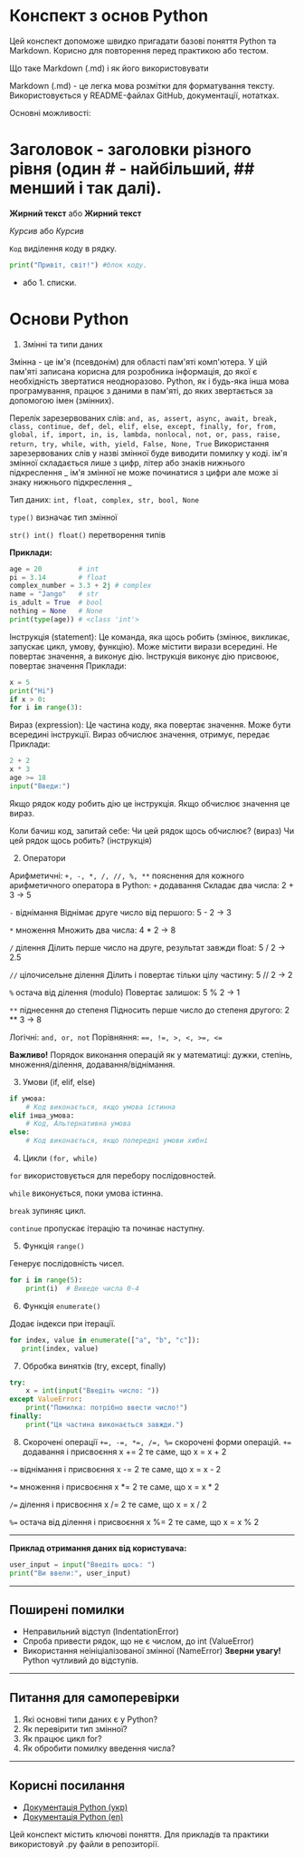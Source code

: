 
# Конспект з основ Python

Цей конспект допоможе швидко пригадати базові поняття Python та Markdown. Корисно для повторення перед практикою або тестом.

Що таке Markdown (.md) і як його використовувати

Markdown (.md) - це легка мова розмітки для форматування тексту. Використовується у README-файлах GitHub, документації, нотатках.

Основні можливості:

# Заголовок - заголовки різного рівня (один # - найбільший, ## менший і так далі).

**Жирний текст** або __Жирний текст__

*Курсив* або _Курсив_

`Код` виділення коду в рядку.
```python
print("Привіт, світ!") #блок коду.
```
- або 1. списки.

# Основи Python

1. Змінні та типи даних

Змінна - це ім'я (псевдонім) для області пам'яті комп'ютера. У цій пам'яті записана корисна для розробника інформація, до якої є необхідність звертатися неодноразово. Python, як і будь-яка інша мова програмування, працює з даними в пам'яті, до яких звертається за допомогою імен (змінних).

Перелік зарезервованих слів: `and, as, assert, async, await, break, class, continue, def, del, elif, else, except, finally, for, from, global, if, import, in, is, lambda, nonlocal, not, or, pass, raise, return, try, while, with, yield, False, None, True`
Використання зарезервованих слів у назві змінної буде виводити помилку у коді.
ім'я змінної складається лише з цифр, літер або знаків нижнього підкреслення _
ім'я змінної не може починатися з цифри але може зі знаку нижнього підкреслення _

Тип даних:
`int, float, complex, str, bool, None`

`type()` визначає тип змінної

`str() int() float()` перетворення типів

**Приклади:**
```python
age = 20         # int
pi = 3.14        # float
complex_number = 3.3 + 2j # complex
name = "Jango"   # str
is_adult = True  # bool
nothing = None   # None
print(type(age)) # <class 'int'>
```
Інструкція (statement):
Це команда, яка щось робить (змінює, викликає, запускає цикл, умову, функцію).
Може містити вирази всередині.
Не повертає значення, а виконує дію.
Інструкція виконує дію присвоює, повертає значення
Приклади:
```python
x = 5
print("Hi")
if x > 0:
for i in range(3):
```
Вираз (expression):
Це частина коду, яка повертає значення.
Може бути всередині інструкції.
Вираз обчислює значення, отримує, передає
Приклади:
```python
2 + 2
x * 3
age >= 18
input("Введи:")
```
Якщо рядок коду робить дію це інструкція.
Якщо обчислює значення це вираз.

Коли бачиш код, запитай себе:
Чи цей рядок щось обчислює? (вираз)
Чи цей рядок щось робить? (інструкція)

2. Оператори

Арифметичні: `+, -, *, /, //, %, **`
пояснення для кожного арифметичного оператора в Python:
`+` додавання
Складає два числа: 2 + 3 -> 5

`-` віднімання
Віднімає друге число від першого: 5 - 2 -> 3

`*` множення
Множить два числа: 4 * 2 -> 8

`/` ділення
Ділить перше число на друге, результат завжди float: 5 / 2 -> 2.5

`//` цілочисельне ділення
Ділить і повертає тільки цілу частину: 5 // 2 -> 2

`%` остача від ділення (modulo)
Повертає залишок: 5 % 2 -> 1

`**` піднесення до степеня
Підносить перше число до степеня другого: 2 ** 3 -> 8

Логічні: `and, or, not`
Порівняння: `==, !=, >, <, >=, <=`

**Важливо!** Порядок виконання операцій як у математиці: дужки, степінь, множення/ділення, додавання/віднімання.

3. Умови (if, elif, else)
```python
if умова:
    # Код виконається, якщо умова істинна
elif інша_умова:
    # Код, Альтернативна умова
else:
    # Код виконається, якщо попередні умови хибні
```
4. Цикли `(for, while)`

`for` використовується для перебору послідовностей.

`while` виконується, поки умова істинна.

`break` зупиняє цикл.

`continue` пропускає ітерацію та починає наступну.

5. Функція `range()`

Генерує послідовність чисел.
```python
for i in range(5):
    print(i)  # Виведе числа 0-4
```
6. Функція `enumerate()`

Додає індекси при ітерації.
```python
for index, value in enumerate(["a", "b", "c"]):
   print(index, value)
```
7. Обробка винятків (try, except, finally)
```python
try:
    x = int(input("Введіть число: "))
except ValueError:
    print("Помилка: потрібно ввести число!")
finally:
    print("Ця частина виконається завжди.")
```
8. Скорочені операції
`+=, -=, *=, /=, %=` скорочені форми операцій.
`+=` додавання і присвоєння
x += 2 те саме, що x = x + 2

`-=` віднімання і присвоєння
x -= 2 те саме, що x = x - 2

`*=` множення і присвоєння
x *= 2 те саме, що x = x * 2

`/=` ділення і присвоєння
x /= 2 те саме, що x = x / 2

`%=` остача від ділення і присвоєння
x %= 2 те саме, що x = x % 2

---
**Приклад отримання даних від користувача:**
```python
user_input = input("Введіть щось: ")
print("Ви ввели:", user_input)
```
---
## Поширені помилки
- Неправильний відступ (IndentationError)
- Спроба привести рядок, що не є числом, до int (ValueError)
- Використання неініціалізованої змінної (NameError)
**Зверни увагу!** Python чутливий до відступів.
---
## Питання для самоперевірки
1. Які основні типи даних є у Python?
2. Як перевірити тип змінної?
3. Як працює цикл for?
4. Як обробити помилку введення числа?
---
## Корисні посилання
- [Документація Python (укр)](https://docs.python.org/uk/3/)
- [Документація Python (en)](https://docs.python.org/3/)

Цей конспект містить ключові поняття. Для прикладів та практики використовуй .py файли в репозиторії.